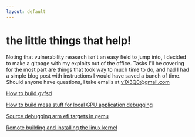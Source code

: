 ```yaml
---
layout: default
---
```


# the little things that help!

Noting that vulnerability research isn't an easy field to jump into, I decided to make a gitpage with my exploits out of the office. Tasks I'll be covering for the most part are things that took way to much time to do, and had I had a simple blog post with instructions I would have saved a bunch of time. Should anyone have questions, I take emails at v1X3Q0@gmail.com

[How to build gvfsd](./gvfsd-build-howto.html)

[How to build mesa stuff for local GPU application debugging](./new-mesa-howto.html)

[Source debugging arm efi targets in qemu](./efi_arm_debugging.html)

[Remote building and installing the linux kernel](./remote-build-lk.html)

